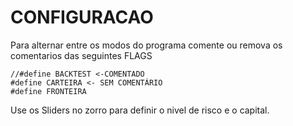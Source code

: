 # CONFIGURACAO

Para alternar entre os modos do programa comente ou remova os comentarios das seguintes FLAGS
```
//#define BACKTEST <-COMENTADO
#define CARTEIRA <- SEM COMENTÁRIO
#define FRONTEIRA
```

Use os Sliders no zorro para definir o nivel de risco e o capital.
